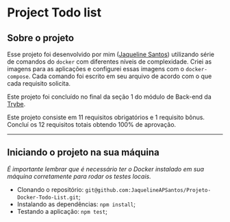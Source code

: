 # Project Todo list

## Sobre o projeto

Esse projeto foi desenvolvido por mim ([Jaqueline Santos](www.linkedin.com/in/jaquelineapsantos)) utilizando série de comandos do `docker` com diferentes níveis de complexidade. Criei as imagens para as aplicações e configurei essas imagens com o `docker-compose`. Cada comando foi escrito em seu arquivo de acordo com o que cada requisito solicita.

Este projeto foi concluído no final da seção 1 do módulo de Back-end da [Trybe](https://www.betrybe.com/).

Este projeto consiste em 11 requisitos obrigatórios e 1 requisito bônus.
Concluí os 12 requisitos totais obtendo 100% de aprovação.

---

## Iniciando o projeto na sua máquina

_É importante lembrar que é necessário ter o Docker instalado em sua máquina corretamente para rodar os testes locais._

* Clonando o repositório: `git@github.com:JaquelineAPSantos/Projeto-Docker-Todo-List.git`;
* Instalando as dependências: `npm install`;
* Testando a aplicação: `npm test`;




  








